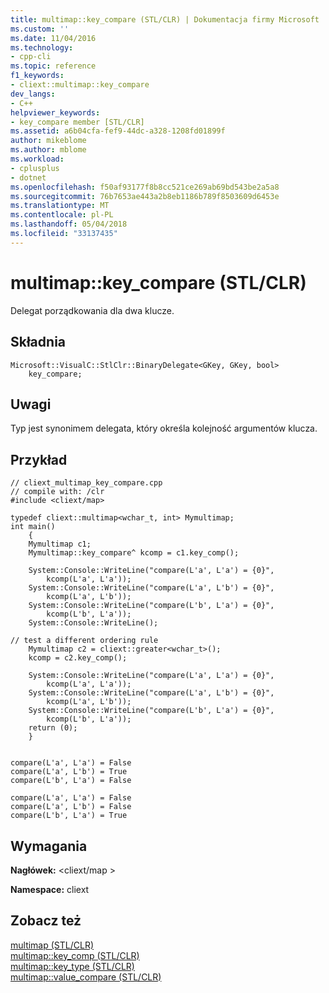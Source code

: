```yaml
---
title: multimap::key_compare (STL/CLR) | Dokumentacja firmy Microsoft
ms.custom: ''
ms.date: 11/04/2016
ms.technology:
- cpp-cli
ms.topic: reference
f1_keywords:
- cliext::multimap::key_compare
dev_langs:
- C++
helpviewer_keywords:
- key_compare member [STL/CLR]
ms.assetid: a6b04cfa-fef9-44dc-a328-1208fd01899f
author: mikeblome
ms.author: mblome
ms.workload:
- cplusplus
- dotnet
ms.openlocfilehash: f50af93177f8b8cc521ce269ab69bd543be2a5a8
ms.sourcegitcommit: 76b7653ae443a2b8eb1186b789f8503609d6453e
ms.translationtype: MT
ms.contentlocale: pl-PL
ms.lasthandoff: 05/04/2018
ms.locfileid: "33137435"
---
```

# <a name="multimapkeycompare-stlclr"></a>multimap::key_compare (STL/CLR)
Delegat porządkowania dla dwa klucze.  
  
## <a name="syntax"></a>Składnia  
  
```  
Microsoft::VisualC::StlClr::BinaryDelegate<GKey, GKey, bool>  
    key_compare;  
```  
  
## <a name="remarks"></a>Uwagi  
 Typ jest synonimem delegata, który określa kolejność argumentów klucza.  
  
## <a name="example"></a>Przykład  
  
```  
// cliext_multimap_key_compare.cpp   
// compile with: /clr   
#include <cliext/map>   
  
typedef cliext::multimap<wchar_t, int> Mymultimap;   
int main()   
    {   
    Mymultimap c1;   
    Mymultimap::key_compare^ kcomp = c1.key_comp();   
  
    System::Console::WriteLine("compare(L'a', L'a') = {0}",   
        kcomp(L'a', L'a'));   
    System::Console::WriteLine("compare(L'a', L'b') = {0}",   
        kcomp(L'a', L'b'));   
    System::Console::WriteLine("compare(L'b', L'a') = {0}",   
        kcomp(L'b', L'a'));   
    System::Console::WriteLine();   
  
// test a different ordering rule   
    Mymultimap c2 = cliext::greater<wchar_t>();   
    kcomp = c2.key_comp();   
  
    System::Console::WriteLine("compare(L'a', L'a') = {0}",   
        kcomp(L'a', L'a'));   
    System::Console::WriteLine("compare(L'a', L'b') = {0}",   
        kcomp(L'a', L'b'));   
    System::Console::WriteLine("compare(L'b', L'a') = {0}",   
        kcomp(L'b', L'a'));   
    return (0);   
    }  
  
```  
  
```Output  
compare(L'a', L'a') = False  
compare(L'a', L'b') = True  
compare(L'b', L'a') = False  
  
compare(L'a', L'a') = False  
compare(L'a', L'b') = False  
compare(L'b', L'a') = True  
```  
  
## <a name="requirements"></a>Wymagania  
 **Nagłówek:** \<cliext/map >  
  
 **Namespace:** cliext  
  
## <a name="see-also"></a>Zobacz też  
 [multimap (STL/CLR)](../dotnet/multimap-stl-clr.md)   
 [multimap::key_comp (STL/CLR)](../dotnet/multimap-key-comp-stl-clr.md)   
 [multimap::key_type (STL/CLR)](../dotnet/multimap-key-type-stl-clr.md)   
 [multimap::value_compare (STL/CLR)](../dotnet/multimap-value-compare-stl-clr.md)